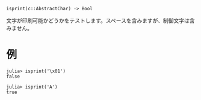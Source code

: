 ```
isprint(c::AbstractChar) -> Bool
```

文字が印刷可能かどうかをテストします。スペースを含みますが、制御文字は含みません。

# 例

```jldoctest
julia> isprint('\x01')
false

julia> isprint('A')
true
```
